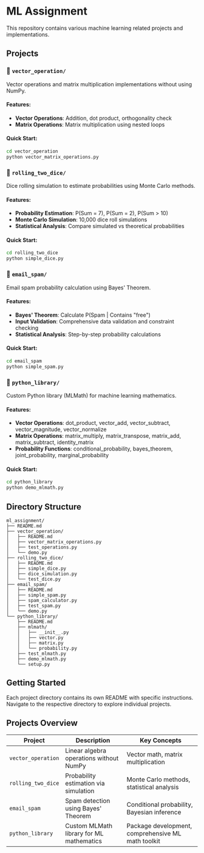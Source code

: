 # ML Assignment

This repository contains various machine learning related projects and implementations.

## Projects

### 📁 `vector_operation/`

Vector operations and matrix multiplication implementations without using NumPy.

#### Features:

-   **Vector Operations**: Addition, dot product, orthogonality check
-   **Matrix Operations**: Matrix multiplication using nested loops

#### Quick Start:

```bash
cd vector_operation
python vector_matrix_operations.py
```

### 📁 `rolling_two_dice/`

Dice rolling simulation to estimate probabilities using Monte Carlo methods.

#### Features:

-   **Probability Estimation**: P(Sum = 7), P(Sum = 2), P(Sum > 10)
-   **Monte Carlo Simulation**: 10,000 dice roll simulations
-   **Statistical Analysis**: Compare simulated vs theoretical probabilities

#### Quick Start:

```bash
cd rolling_two_dice
python simple_dice.py
```

### 📁 `email_spam/`

Email spam probability calculation using Bayes' Theorem.

#### Features:

-   **Bayes' Theorem**: Calculate P(Spam | Contains "free")
-   **Input Validation**: Comprehensive data validation and constraint checking
-   **Statistical Analysis**: Step-by-step probability calculations

#### Quick Start:

```bash
cd email_spam
python simple_spam.py
```

### 📁 `python_library/`

Custom Python library (MLMath) for machine learning mathematics.

#### Features:

-   **Vector Operations**: dot_product, vector_add, vector_subtract, vector_magnitude, vector_normalize
-   **Matrix Operations**: matrix_multiply, matrix_transpose, matrix_add, matrix_subtract, identity_matrix
-   **Probability Functions**: conditional_probability, bayes_theorem, joint_probability, marginal_probability

#### Quick Start:

```bash
cd python_library
python demo_mlmath.py
```

## Directory Structure

```
ml_assignment/
├── README.md
├── vector_operation/
│   ├── README.md
│   ├── vector_matrix_operations.py
│   ├── test_operations.py
│   └── demo.py
├── rolling_two_dice/
│   ├── README.md
│   ├── simple_dice.py
│   ├── dice_simulation.py
│   └── test_dice.py
├── email_spam/
│   ├── README.md
│   ├── simple_spam.py
│   ├── spam_calculator.py
│   ├── test_spam.py
│   └── demo.py
└── python_library/
    ├── README.md
    ├── mlmath/
    │   ├── __init__.py
    │   ├── vector.py
    │   ├── matrix.py
    │   └── probability.py
    ├── test_mlmath.py
    ├── demo_mlmath.py
    └── setup.py
```

## Getting Started

Each project directory contains its own README with specific instructions. Navigate to the respective directory to explore individual projects.

## Projects Overview

| Project            | Description                              | Key Concepts                                       |
| ------------------ | ---------------------------------------- | -------------------------------------------------- |
| `vector_operation` | Linear algebra operations without NumPy  | Vector math, matrix multiplication                 |
| `rolling_two_dice` | Probability estimation via simulation    | Monte Carlo methods, statistical analysis          |
| `email_spam`       | Spam detection using Bayes' Theorem      | Conditional probability, Bayesian inference        |
| `python_library`   | Custom MLMath library for ML mathematics | Package development, comprehensive ML math toolkit |
